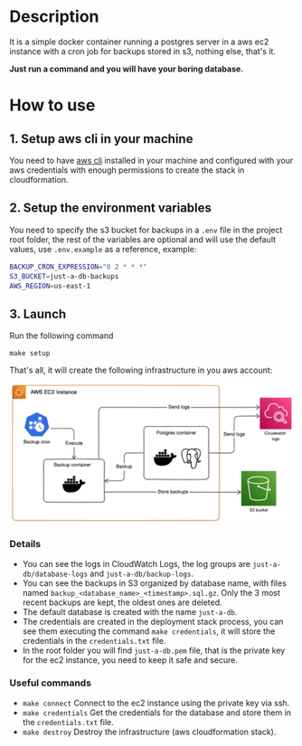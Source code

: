 # Description

It is a simple docker container running a postgres server in a aws ec2 instance with a cron job for backups stored in s3, nothing else, that's it.

**Just run a command and you will have your boring database.**

# How to use

## 1. Setup aws cli in your machine

You need to have [aws cli](https://aws.amazon.com/es/cli/) installed in your machine and configured with your aws credentials with enough permissions to create the stack in cloudformation.

## 2. Setup the environment variables

You need to specify the s3 bucket for backups in a `.env` file in the project root folder, the rest of the variables are optional and will use the default values, use `.env.example` as a reference, example:
```bash
BACKUP_CRON_EXPRESSION="0 2 * * *"
S3_BUCKET=just-a-db-backups
AWS_REGION=us-east-1
``` 

## 3. Launch 
Run the following command

```shell
make setup
```

That's all, it will create the following infrastructure in you aws account:

<img src="https://github.com/CrissAlvarezH/just-a-db/blob/main/docs/diagram.png"/>


### Details
- You can see the logs in CloudWatch Logs, the log groups are `just-a-db/database-logs` and `just-a-db/backup-logs`.
- You can see the backups in S3 organized by database name, with files named `backup_<database_name>_<timestamp>.sql.gz`. Only the 3 most recent backups are kept, the oldest ones are deleted.
- The default database is created with the name `just-a-db`.
- The credentials are created in the deployment stack process, you can see them executing the command `make credentials`, it will store the credentials in the `credentials.txt` file.
- In the root folder you will find `just-a-db.pem` file, that is the private key for the ec2 instance, you need to keep it safe and secure.


### Useful commands

- `make connect` Connect to the ec2 instance using the private key via ssh.
- `make credentials` Get the credentials for the database and store them in the `credentials.txt` file.
- `make destroy` Destroy the infrastructure (aws cloudformation stack).
